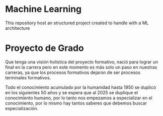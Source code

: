 # Machine Learning 

This repository host an structured project created to handle with a ML architecture

# Proyecto de Grado 

Que tenga una visión holística del proyecto formativo, nació para lograr un final en la carrera pero en este momento es más solo un paso en nuestras carreras, ya que los procesos formativos dejaron de ser procesos terminales formativos.

Todo el conocimiento acumulado por la humanidad hasta 1950 se duplicó en los siguientes 50 años y se espera que al 2025 se duplique el conocimiento humano, por lo tanto nos empezamos a especializar en el conocimiento, por lo mismo hay tantos saberes que debemos buscar especialización.

